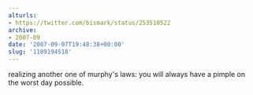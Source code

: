 ```yaml
---
alturls:
- https://twitter.com/bismark/status/253510522
archive:
- 2007-09
date: '2007-09-07T19:48:38+00:00'
slug: '1189194518'
---
```


realizing another one of murphy's laws: you will always have a pimple on the worst day possible.

